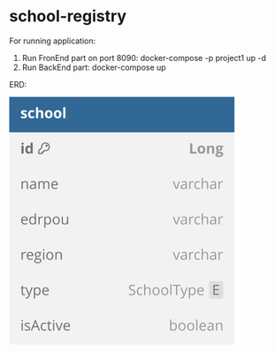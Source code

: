 # school-registry

For running application:

1) Run FronEnd part on port 8090: docker-compose -p project1 up -d
2) Run BackEnd part: docker-compose up

ERD:

![alt-text](https://github.com/kvoytikh/school-registry/blob/main/ERD.svg)
